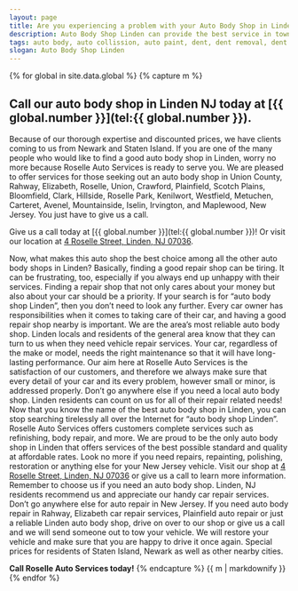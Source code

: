 ```yaml
---
layout: page
title: Are you experiencing a problem with your Auto Body Shop in Linden? Call our repair shop located in NJ.
description: Auto Body Shop Linden can provide the best service in town, Call Auto Body Shop Linden, NJ today for your Auto Body Shop Linden needs.
tags: auto body, auto collission, auto paint, dent, dent removal, dent repair, frame, frame straightening, linden, new jersey, nj, painting, paintless dent removal, removal, Repair, shop
slogan: Auto Body Shop Linden
---
```



{% for global in site.data.global %}
{% capture m %}
## Call our auto body shop in Linden NJ today at [{{ global.number }}](tel:{{ global.number }}).
Because of our thorough expertise and discounted prices, we have clients coming to us from Newark and Staten Island. If you are one of the many people who would like to find a good auto body shop in Linden, worry no more because Roselle Auto Services is ready to serve you. We are pleased to offer services for those seeking out an auto body shop in Union County, Rahway, Elizabeth, Roselle, Union, Crawford, Plainfield, Scotch Plains, Bloomfield, Clark, Hillside, Roselle Park, Kenilwort, Westfield, Metuchen, Carteret, Avenel, Mountainside, Iselin, Irvington, and Maplewood, New Jersey. You just have to give us a call.


Give us a call today at [{{ global.number }}](tel:{{ global.number }})! Or visit our location at [4 Roselle Street, Linden, NJ 07036](https://www.google.com/maps/place/Roselle+Auto+Services+Inc+-+Linden,+NJ/@40.635433,-74.246247,17z/data=!4m7!1m4!3m3!1s0x89c3b2e1928866e5:0xe440b805db07d78e!2sRoselle+Auto+Services+Inc+-+Linden,+NJ!3b1!3m1!1s0x89c3b2e1928866e5:0xe440b805db07d78e).


Now, what makes this auto shop the best choice among all the other auto body shops in Linden? Basically, finding a good repair shop can be tiring. It can be frustrating, too, especially if you always end up unhappy with their services. Finding a repair shop that not only cares about your money but also about your car should be a priority. If your search is for “auto body shop Linden”, then you don’t need to look any further. Every car owner has responsibilities when it comes to taking care of their car, and having a good repair shop nearby is important. We are the area’s most reliable auto body shop. Linden locals and residents of the general area know that they can turn to us when they need vehicle repair services.
Your car, regardless of the make or model, needs the right maintenance so that it will have long-lasting performance. Our aim here at Roselle Auto Services is the satisfaction of our customers, and therefore we always make sure that every detail of your car and its every problem, however small or minor, is addressed properly. Don’t go anywhere else if you need a local auto body shop. Linden residents can count on us for all of their repair related needs!
Now that you know the name of the best auto body shop in Linden, you can stop searching tirelessly all over the Internet for “auto body shop Linden”. Roselle Auto Services offers customers complete services such as refinishing, body repair, and more. We are proud to be the only auto body shop in Linden that offers services of the best possible standard and quality at affordable rates.
Look no more if you need repairs, repainting, polishing, restoration or anything else for your New Jersey vehicle. Visit our shop at [4 Roselle Street, Linden, NJ 07036](https://www.google.com/maps/place/Roselle+Auto+Services+Inc+-+Linden,+NJ/@40.635433,-74.246247,17z/data=!4m7!1m4!3m3!1s0x89c3b2e1928866e5:0xe440b805db07d78e!2sRoselle+Auto+Services+Inc+-+Linden,+NJ!3b1!3m1!1s0x89c3b2e1928866e5:0xe440b805db07d78e) or give us a call to learn more information. Remember to choose us if you need an auto body shop. Linden, NJ residents recommend us and appreciate our handy car repair services. Don’t go anywhere else for auto repair in New Jersey. If you need auto body repair in Rahway, Elizabeth car repair services, Plainfield auto repair or just a reliable Linden auto body shop, drive on over to our shop or give us a call and we will send someone out to tow your vehicle. We will restore your vehicle and make sure that you are happy to drive it once again. Special prices for residents of Staten Island, Newark as well as other nearby cities.

**Call Roselle Auto Services today!**
{% endcapture %}
{{ m | markdownify }}
{% endfor %}
